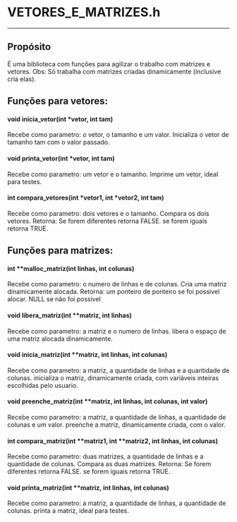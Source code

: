 # VETORES_E_MATRIZES.h

---

## Propósito

É uma biblioteca com funções para agilizar o trabalho com matrizes e vetores. 
Obs: Só trabalha com matrizes criadas dinamicamente (inclusive cria elas).

## Funções para vetores:

#### void inicia_vetor(int *vetor, int tam)
Recebe como parametro: o vetor, o tamanho e um valor.
Inicializa o vetor de tamanho tam com o valor passado.

#### void printa_vetor(int *vetor, int tam)
Recebe como parametro: um vetor e o tamanho.
Imprime um vetor, ideal para testes.

#### int compara_vetores(int *vetor1, int *vetor2, int tam)
Recebe como parametro: dois vetores e o tamanho.
Compara os dois vetores.
Retorna:
Se forem diferentes retorna FALSE.
se forem iguais retorna TRUE.

## Funções para matrizes:

#### int **malloc_matriz(int linhas, int colunas)
Recebe como parametro: o numero de linhas e de colunas.
Cria uma matriz dinamicamente alocada. 
Retorna:
um ponteiro de ponteiro se foi possivel alocar.
NULL se não foi possivel

#### void libera_matriz(int **matriz, int linhas)
Recebe como parametro: a matriz e o numero de linhas.
libera o espaço de uma matriz alocada dinamicamente.

#### void inicia_matriz(int **matriz, int linhas, int colunas)
Recebe como parametro: a matriz, a quantidade de linhas e a quantidade de colunas.
inicializa o matriz, dinamicamente criada, com variáveis inteiras escolhidas pelo usuario.

#### void preenche_matriz(int **matriz, int linhas, int colunas, int valor)
Recebe como parametro: a matriz, a quantidade de linhas, a quantidade de colunas e um valor.
preenche a matriz, dinamicamente criada, com o valor.

#### int compara_matriz(int **matriz1, int **matriz2, int linhas, int colunas)
Recebe como parametro: duas matrizes, a quantidade de linhas e a quantidade de colunas.
Compara as duas matrizes.
Retorna:
Se forem diferentes retorna FALSE.
se forem iguais retorna TRUE.

#### void printa_matriz(int **matriz, int linhas, int colunas)
Recebe como parametro: a matriz, a quantidade de linhas, a quantidade de colunas.
printa a matriz, ideal para testes.